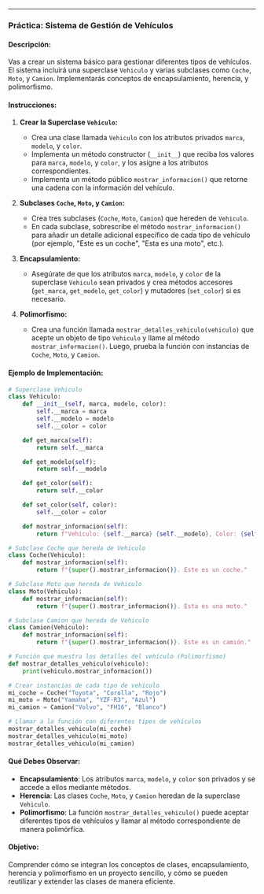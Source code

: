 ___
### **Práctica: Sistema de Gestión de Vehículos**

#### **Descripción:**
Vas a crear un sistema básico para gestionar diferentes tipos de vehículos. El sistema incluirá una superclase `Vehiculo` y varias subclases como `Coche`, `Moto`, y `Camion`. Implementarás conceptos de encapsulamiento, herencia, y polimorfismo.

#### **Instrucciones:**

1. **Crear la Superclase `Vehiculo`:**
   - Crea una clase llamada `Vehiculo` con los atributos privados `marca`, `modelo`, y `color`.
   - Implementa un método constructor (`__init__`) que reciba los valores para `marca`, `modelo`, y `color`, y los asigne a los atributos correspondientes.
   - Implementa un método público `mostrar_informacion()` que retorne una cadena con la información del vehículo.

2. **Subclases `Coche`, `Moto`, y `Camion`:**
   - Crea tres subclases (`Coche`, `Moto`, `Camion`) que hereden de `Vehiculo`.
   - En cada subclase, sobrescribe el método `mostrar_informacion()` para añadir un detalle adicional específico de cada tipo de vehículo (por ejemplo, "Este es un coche", "Esta es una moto", etc.).

3. **Encapsulamiento:**
   - Asegúrate de que los atributos `marca`, `modelo`, y `color` de la superclase `Vehiculo` sean privados y crea métodos accesores (`get_marca`, `get_modelo`, `get_color`) y mutadores (`set_color`) si es necesario.

4. **Polimorfismo:**
   - Crea una función llamada `mostrar_detalles_vehiculo(vehiculo)` que acepte un objeto de tipo `Vehiculo` y llame al método `mostrar_informacion()`. Luego, prueba la función con instancias de `Coche`, `Moto`, y `Camion`.

#### **Ejemplo de Implementación:**

```python
# Superclase Vehiculo
class Vehiculo:
    def __init__(self, marca, modelo, color):
        self.__marca = marca
        self.__modelo = modelo
        self.__color = color

    def get_marca(self):
        return self.__marca

    def get_modelo(self):
        return self.__modelo

    def get_color(self):
        return self.__color

    def set_color(self, color):
        self.__color = color

    def mostrar_informacion(self):
        return f"Vehículo: {self.__marca} {self.__modelo}, Color: {self.__color}"

# Subclase Coche que hereda de Vehiculo
class Coche(Vehiculo):
    def mostrar_informacion(self):
        return f"{super().mostrar_informacion()}. Este es un coche."

# Subclase Moto que hereda de Vehiculo
class Moto(Vehiculo):
    def mostrar_informacion(self):
        return f"{super().mostrar_informacion()}. Esta es una moto."

# Subclase Camion que hereda de Vehiculo
class Camion(Vehiculo):
    def mostrar_informacion(self):
        return f"{super().mostrar_informacion()}. Este es un camión."

# Función que muestra los detalles del vehículo (Polimorfismo)
def mostrar_detalles_vehiculo(vehiculo):
    print(vehiculo.mostrar_informacion())

# Crear instancias de cada tipo de vehículo
mi_coche = Coche("Toyota", "Corolla", "Rojo")
mi_moto = Moto("Yamaha", "YZF-R3", "Azul")
mi_camion = Camion("Volvo", "FH16", "Blanco")

# Llamar a la función con diferentes tipos de vehículos
mostrar_detalles_vehiculo(mi_coche)
mostrar_detalles_vehiculo(mi_moto)
mostrar_detalles_vehiculo(mi_camion)
```

#### **Qué Debes Observar:**

- **Encapsulamiento**: Los atributos `marca`, `modelo`, y `color` son privados y se accede a ellos mediante métodos.
- **Herencia**: Las clases `Coche`, `Moto`, y `Camion` heredan de la superclase `Vehiculo`.
- **Polimorfismo**: La función `mostrar_detalles_vehiculo()` puede aceptar diferentes tipos de vehículos y llamar al método correspondiente de manera polimórfica.

#### **Objetivo:**
Comprender cómo se integran los conceptos de clases, encapsulamiento, herencia y polimorfismo en un proyecto sencillo, y cómo se pueden reutilizar y extender las clases de manera eficiente.

